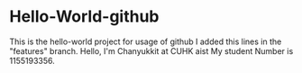 # Hello-World-github
This is the hello-world project for usage of github
I added this lines in the "features" branch.
Hello, I'm Chanyukkit at CUHK aist
My student Number is 1155193356.
